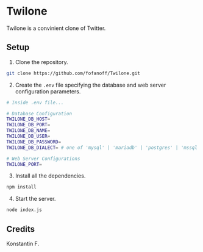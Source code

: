 Twilone
=======

Twilone is a convinient clone of Twitter.

## Setup

1. Clone the repository.

```bash
git clone https://github.com/fofanoff/Twilone.git
```

2. Create the `.env` file specifying the database and web server configuration parameters.

```bash
# Inside .env file...

# Database Configuration
TWILONE_DB_HOST=
TWILONE_DB_PORT=
TWILONE_DB_NAME=
TWILONE_DB_USER=
TWILONE_DB_PASSWORD=
TWILONE_DB_DIALECT= # one of 'mysql' | 'mariadb' | 'postgres' | 'mssql'

# Web Server Configurations
TWILONE_PORT=
```

3. Install all the dependencies.

```bash
npm install
```

4. Start the server.

```bash
node index.js
```

## Credits

Konstantin F.